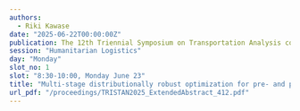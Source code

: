 ```yaml
---
authors:
  - Riki Kawase
date: "2025-06-22T00:00:00Z"
publication: The 12th Triennial Symposium on Transportation Analysis conference
session: "Humanitarian Logistics"
day: "Monday"
slot_no: 1
slot: "8:30-10:00, Monday June 23"
title: "Multi-stage distributionally robust optimization for pre- and post-disaster humanitarian logistics with information constraints"
url_pdf: "/proceedings/TRISTAN2025_ExtendedAbstract_412.pdf"
---
```

